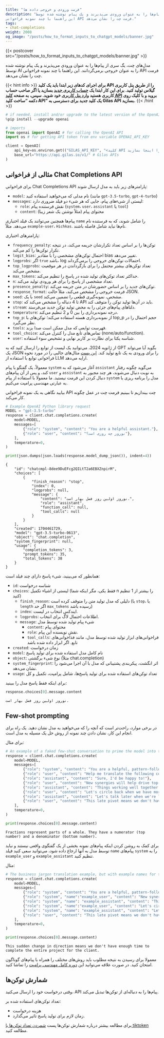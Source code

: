 ```yaml
---
title: "فرمت‌ ورودی و خروجی داده ها"
description: "مدل‌های چت، یگ سری از پیام‌ها را به عنوان ورودی می‌پذیرند و یک پیام نوشته شده توسط AI را به عنوان خروجی برمی‌گردانند.
این راهنما با چند نمونه فراخوانی API فرمت چت را نشان می‌دهد."
tags:
- chat-completions
weight: 2008
og_image: "/posts/how_to_format_inputs_to_chatgpt_models/banner.jpg" 
---
```


{{< postcover src="/posts/how_to_format_inputs_to_chatgpt_models/banner.jpg" >}}


مدل‌های چت، یگ سری از پیام‌ها را به عنوان ورودی می‌پذیرند و یک پیام نوشته شده توسط AI را به عنوان خروجی برمی‌گردانند.
این راهنما با چند نمونه فراخوانی API فرمت چت را نشان می‌دهد.



{{< hint info >}}
**برای اجرای کدهای زیر ابتدا باید یک کلید API را از طریق پنل کاربری گیلاس تولید کنید.  برای این کار
ابتدا یک  [حساب کاربری جدید](https://dashboard.gilas.io) بسازید یا اگر صاحب حساب کاربری هستید [وارد پنل کاربری](https://dashboard.gilas.io) خود شوید. سپس، به صفحه [کلید API](https://dashboard.gilas.io/apiKey)  بروید و با کلیک روی دکمه “ساخت کلید API” یک کلید جدید برای دسترسی به Gilas API بسازید.**
{{< /hint >}} 

```python
# if needed, install and/or upgrade to the latest version of the OpenAI Python library
%pip install --upgrade openai
```

```python
# imports
from openai import OpenAI # for calling the OpenAI API
import os # for getting API token from env variable OPENAI_API_KEY

client = OpenAI(
    api_key=os.environ.get(("GILAS_API_KEY", "<کلید API خود را اینجا بسازید https://dashboard.gilas.io/apiKey>")), 
    base_url="https://api.gilas.io/v1/" # Gilas APIs
)
```


## مثالی از فراخوانی Chat Completions API

برای فراخوانی Chat Completions API پارامترهای زیر باید به مدل ارسال شوند:

- `model`: نام مدلی که می‌خواهید استفاده کنید (مانند `gpt-3.5-turbo`, `gpt-4-turbo`)
- `messages`: لیستی از شیء‌های پیام، جایی که هر شیء دو فیلد ضروری دارد:
    - `role`: نقش فرستنده پیام (`system`، `user`، `assistant` یا `tool`)
    - `content`: محتوای پیام (مثلاً نوشتن یک شعر زیبا)

پیام‌ها همچنین می‌توانند یک فیلد اختیاری `name` را شامل شوند، که به فرستنده نام می‌دهد. مثلاً `example-user`، `Hichkas`. نام‌ها نباید شامل فاصله باشند.

پارامترهای اختیاری:

- `frequency_penalty`: توکن‌ها را بر اساس تعداد تکرارشان جریمه می‌کند، در نتیجه تکرار توکن‌ها را کم می‌کند.
- `logit_bias`: احتمال توکن‌های مشخصی را با مقادیر bias تغییر می‌دهد.
- `logprobs`: اگر `true` باشد، log احتمالات توکن‌های خروجی را برمی‌گرداند.
- `top_logprobs`: تعداد توکن‌های بیشتر محتمل را برای بازگرداندن در هر موقعیت مشخص می‌کند.
- `max_tokens`: حداکثر تعداد توکن‌های تولید شده در پاسخ را تنظیم می‌کند.
- `n`: تعداد مشخصی از پاسخ را برای هر ورودی تولید می‌کند.
- `presence_penalty`: توکن‌های جدید را بر اساس حضورشان در متن جریمه می‌کند.
- `response_format`: فرمت خروجی را مشخص می‌کند، مثلاً حالت JSON.
- `seed`: با یک `seed` مشخص، نمونه‌گیری قطعی را تضمین می‌کند.
- `stop`: تا 4 دنباله را مشخص می‌کند که API باید در آن‌ها تولید توکن را متوقف کند.
- `stream`: دلتاهای پیام‌های جزئی را به محض تولید توکن جدید می‌فرستد.
- `temperature`: درجه نمونه‌برداری را بین 0 و 2 تنظیم می‌کند.
- `top_p`: از نمونه‌برداری هسته استفاده می‌کند؛ توکن‌های با top_p حجم احتمال را در نظر می‌گیرد.
- `tools`: فهرست توابعی که مدل ممکن است صدا بزند.
- `tool_choice`: تماس‌های تابع مدل را کنترل می‌کند (none/auto/function).
- `user`: شناسه یکتا برای نظارت بر کاربر نهایی و تشخیص سوء استفاده.

از ژانویه 2024، می‌توانید یک لیست از توابع را ارسال کنید که به GPT بگوید آیا می‌تواند یک JSON را برای ورودی به یک تابع تولید کند. [این پست](/how_to_call_functions_with_chat_models) مثال‌های جالبی را در مورد نحوه فراخوانی توابع با استفاده از LLM ارایه می‌دهد.


معمولاً، یک گفتگو با پیام `system` آغاز می‌شود که به `assistant` می‌گوید چگونه رفتار کند، و پس از آن پیام‌های `user` و `assistant` به نوبت دنبال می‌شوند، هر چند مجبور به دنبال کردن این فرمت نیستید. ما معمولا با استفاده از پیام `system` مدل را برنامه ریزی یا به عبارتی مهندسی پرامپت می‌کنیم.


بیایید نگاهی به یک نمونه فراخوانی API چت بیندازیم تا ببینیم فرمت چت در عمل چگونه کار می‌کند.

```python
# Example OpenAI Python library request
MODEL = "gpt-3.5-turbo"
response = client.chat.completions.create(
    model=MODEL,
    messages=[
        {"role": "system", "content": "You are a helpful assistant."},
        {"role": "user", "content": "نوروز چه روزی است؟"},
    ],
    temperature=0,
)

print(json.dumps(json.loads(response.model_dump_json()), indent=4))
```

<div style="direction: ltr" >

```
{
    "id": "chatcmpl-8dee9DuEFcg2QILtT2a6EBXZnpirM",
    "choices": [
        {
            "finish_reason": "stop",
            "index": 0,
            "logprobs": null,
            "message": {
                "content": "نوروز اولین روز فصل بهار است.",
                "role": "assistant",
                "function_call": null,
                "tool_calls": null
            }
        }
    ],
    "created": 1704461729,
    "model": "gpt-3.5-turbo-0613",
    "object": "chat.completion",
    "system_fingerprint": null,
    "usage": {
        "completion_tokens": 3,
        "prompt_tokens": 35,
        "total_tokens": 38
    }
}
```

</div>

همانطور که می‌بینید، شیء پاسخ دارای چند فیلد است:

- `id`: شناسه درخواست
- `choices`: لیستی از اشیاء تکمیل (فقط یکی، مگر اینکه شما n را بیشتر از 1 تنظیم کنید)
    - `finish_reason`: دلیلی که مدل تولید متن را متوقف کرده است (یا `stop`، یا `length` اگر حد `max_tokens` رسیده باشد)
    - `index`: ایندکس انتخاب در لیست.
    - `logprobs`: اطلاعات احتمال لاگ برای انتخاب.
    - `message`: شیء پیام تولید شده توسط مدل
        - `content`: محتوای پیام
        - `role`: نقش نویسنده این پیام.
        - `tool_calls`: فراخوانی‌های ابزار تولید شده توسط مدل، مانند فذاخوانی‌های تابع. اگر ابزار داده شده باشد
- `created`: زمان درخواست
- `model`: نام کامل مدل استفاده شده برای تولید پاسخ
- `object`: نوع شیء برگشتی (مثلاً chat.completion)
- `system_fingerprint`:  اثر انگشت، پیکربندی پشتیبانی که مدل با آن اجرا می‌شود را نشان می‌دهد.
- `usage`: تعداد توکن‌های استفاده شده برای تولید پاسخ‌ها، شامل پرامپت، تکمیل و کل


برای اینکه فقط پاسخ مدل را ببینید:

```python
response.choices[0].message.content

نوروز اولین روز فصل بهار است.
```

## Few-shot prompting

در برخی موارد، راحت‌تر است که آنچه را که می‌خواهید به مدل نشان دهید. 
یک راه برای انجام این کار، نشان دادن چند نمونه از روش حل یک مسیله به مدل است.

برای مثال:

```python
# An example of a faked few-shot conversation to prime the model into translating business jargon to simpler speech
response = client.chat.completions.create(
    model=MODEL,
    messages=[
        {"role": "system", "content": "You are a helpful, pattern-following assistant."},
        {"role": "user", "content": "Help me translate the following corporate jargon into plain English."},
        {"role": "assistant", "content": "Sure, I'd be happy to!"},
        {"role": "user", "content": "New synergies will help drive top-line growth."},
        {"role": "assistant", "content": "Things working well together will increase revenue."},
        {"role": "user", "content": "Let's circle back when we have more bandwidth to touch base on opportunities for increased leverage."},
        {"role": "assistant", "content": "Let's talk later when we're less busy about how to do better."},
        {"role": "user", "content": "This late pivot means we don't have time to boil the ocean for the client deliverable."},
    ],
    temperature=0,
)

print(response.choices[0].message.content)
```

```
Fractions represent parts of a whole. They have a numerator (top number) and a denominator (bottom number).
```

برای کمک به روشن کردن اینکه پیام‌های نمونه بخشی از یک گفتگوی واقعی نیستند و نباید توسط مدل به آنها ارجاع داده شود، می‌توانید سعی کنید فیلد `name` پیام‌های `system` را به `example_user` و `example_assistant` تنظیم کنید.

مثال:

```python
# The business jargon translation example, but with example names for the example messages
response = client.chat.completions.create(
    model=MODEL,
    messages=[
        {"role": "system", "content": "You are a helpful, pattern-following assistant that translates corporate jargon into plain English."},
        {"role": "system", "name":"example_user", "content": "New synergies will help drive top-line growth."},
        {"role": "system", "name": "example_assistant", "content": "Things working well together will increase revenue."},
        {"role": "system", "name":"example_user", "content": "Let's circle back when we have more bandwidth to touch base on opportunities for increased leverage."},
        {"role": "system", "name": "example_assistant", "content": "Let's talk later when we're less busy about how to do better."},
        {"role": "user", "content": "This late pivot means we don't have time to boil the ocean for the client deliverable."},
    ],
    temperature=0,
)

print(response.choices[0].message.content)
```

```
This sudden change in direction means we don't have enough time to complete the entire project for the client.
```

معمولا برای رسیدن به نتیجه مطلوب باید روش‌های مختلف را همراه با پیام‌های گوناگون امتحان کنید. در صورت علاقه می‌توانید این [دوره کامل مهندسی پرامپت](https://www.youtube.com/playlist?list=PLKI4_lXzsRRf_DNrqdzFBdV-VqknLGbZ7) را تماشا کنید.


## شمارش توکن‌ها

وقتی درخواست خود را ارسال می‌کنید، API پیام‌ها را به دنباله‌ای از توکن‌ها تبدیل می‌کند.

تعداد توکن‌های استفاده شده بر:
- هزینه درخواست
- زمان لازم برای تولید پاسخ
تاثیر می‌گذارد.

برای مطالعه بیشتر درباره شمارش توکن‌ها پست [شمردن تعداد توکن‌ها با tiktoken](/how_to_count_tokens_with_tiktoken) مطالعه کنید.
